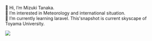 <p>👋 Hi, I’m Mizuki Tanaka.<br>
👀 I’m interested in Meteorology and international situation.<br>
🌱 I’m currently learning laravel.
This'snapshot is current skyscape of Toyama University.</p>
<img src="http://118.27.13.183/pic/snapshot.jpg" class="img-responsive center-block"></img>

<!---
Anemoi7838/Anemoi7838 is a ✨ special ✨ repository because its `README.md` (this file) appears on your GitHub profile.
You can click the Preview link to take a look at your changes.
--->
